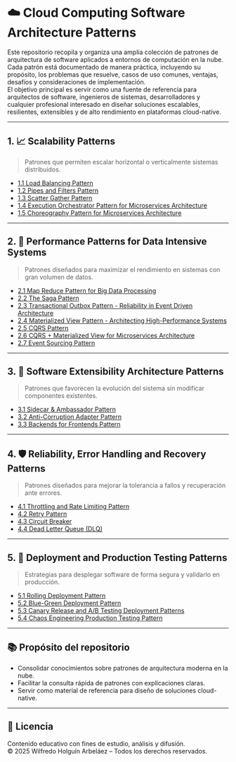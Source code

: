 # ☁️ Cloud Computing Software Architecture Patterns

Este repositorio recopila y organiza una amplia colección de patrones de arquitectura de software aplicados a entornos de computación en la nube.  
Cada patrón está documentado de manera práctica, incluyendo su propósito, los problemas que resuelve, casos de uso comunes, ventajas, desafíos y consideraciones de implementación.  
El objetivo principal es servir como una fuente de referencia para arquitectos de software, ingenieros de sistemas, desarrolladores y cualquier profesional interesado en diseñar soluciones escalables, resilientes, extensibles y de alto rendimiento en plataformas cloud-native.

---

## 1. 📈 Scalability Patterns

> Patrones que permiten escalar horizontal o verticalmente sistemas distribuidos.

- [1.1 Load Balancing Pattern](patterns/load-balancing.md)
- [1.2 Pipes and Filters Pattern](patterns/pipes-and-filters.md)
- [1.3 Scatter Gather Pattern](patterns/scatter-gather.md)
- [1.4 Execution Orchestrator Pattern for Microservices Architecture](patterns/execution-orchestrator.md)
- [1.5 Choreography Pattern for Microservices Architecture](patterns/choreography.md)

---

## 2. 🚀 Performance Patterns for Data Intensive Systems

> Patrones diseñados para maximizar el rendimiento en sistemas con gran volumen de datos.

- [2.1 Map Reduce Pattern for Big Data Processing](patterns/map-reduce.md)
- [2.2 The Saga Pattern](patterns/saga.md)
- [2.3 Transactional Outbox Pattern - Reliability in Event Driven Architecture](patterns/transactional-outbox.md)
- [2.4 Materialized View Pattern - Architecting High-Performance Systems](patterns/materialized-view.md)
- [2.5 CQRS Pattern](patterns/cqrs.md)
- [2.6 CQRS + Materialized View for Microservices Architecture](patterns/cqrs-materialized.md)
- [2.7 Event Sourcing Pattern](patterns/event-sourcing.md)

---

## 3. 🧩 Software Extensibility Architecture Patterns

> Patrones que favorecen la evolución del sistema sin modificar componentes existentes.

- [3.1 Sidecar & Ambassador Pattern](patterns/sidecar-ambassador.md)
- [3.2 Anti-Corruption Adapter Pattern](patterns/anti-corruption-adapter.md)
- [3.3 Backends for Frontends Pattern](patterns/backends-for-frontends.md)

---

## 4. 🛡️ Reliability, Error Handling and Recovery Patterns

> Patrones diseñados para mejorar la tolerancia a fallos y recuperación ante errores.

- [4.1 Throttling and Rate Limiting Pattern](patterns/throttling-rate-limiting.md)
- [4.2 Retry Pattern](patterns/retry.md)
- [4.3 Circuit Breaker](patterns/circuit-breaker.md)
- [4.4 Dead Letter Queue (DLQ)](patterns/dead-letter-queue.md)

---

## 5. 🚀 Deployment and Production Testing Patterns

> Estrategias para desplegar software de forma segura y validarlo en producción.

- [5.1 Rolling Deployment Pattern](patterns/rolling-deployment.md)
- [5.2 Blue-Green Deployment Pattern](patterns/blue-green.md)
- [5.3 Canary Release and A/B Testing Deployment Patterns](patterns/canary-ab-testing.md)
- [5.4 Chaos Engineering Production Testing Pattern](patterns/chaos-engineering.md)

---

## 📚 Propósito del repositorio

- Consolidar conocimientos sobre patrones de arquitectura moderna en la nube.
- Facilitar la consulta rápida de patrones con explicaciones claras.
- Servir como material de referencia para diseño de soluciones cloud-native.

---

## 📜 Licencia

Contenido educativo con fines de estudio, análisis y difusión.  
© 2025 Wilfredo Holguín Arbeláez – Todos los derechos reservados.

